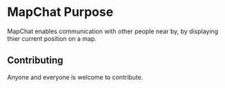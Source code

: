 # MapChat Purpose

MapChat enables communication with other people near by, by displaying thier current position on a map.

## Contributing

Anyone and everyone is welcome to contribute.
